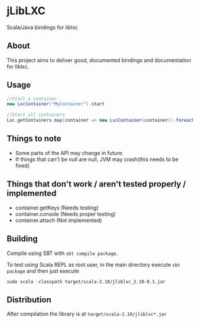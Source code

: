# jLibLXC
Scala/Java bindings for liblxc

About
----
This project aims to deliver good, documented bindings and documentation for liblxc.

Usage
-----
```scala
//Start a container
new LxcContainer("MyContainer").start

//Start all containers
Lxc.getContainers.map(container => new LxcContainer(container)).foreach(container => container.start)
```

Things to note
-----

* Some parts of the API may change in future.
* If things that can't be null are null, JVM may crash(this needs to be fixed)

Things that don't work / aren't tested properly / implemented
-----

* container.getKeys (Needs testing)
* container.console (Needs proper testing)
* container.attach (Not implemented)

Building
-----
Compile using SBT with `sbt compile package`.

To test using Scala REPL as root user, in the main directory execute `sbt package` and then just execute

`sudo scala -classpath target/scala-2.10/jliblxc_2.10-0.1.jar`

Distribution
----
After compilation the library is at `target/scala-2.10/jliblxc*.jar`

